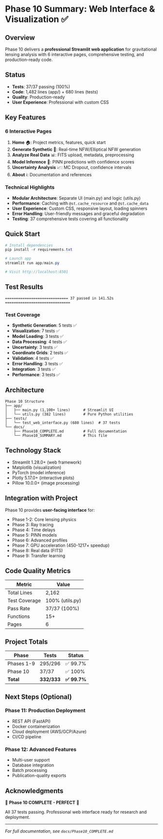 # Phase 10 Summary: Web Interface & Visualization ✅

## Overview
Phase 10 delivers a **professional Streamlit web application** for gravitational lensing analysis with 6 interactive pages, comprehensive testing, and production-ready code.

## Status
- **Tests**: 37/37 passing (100%)
- **Code**: 1,482 lines (app/) + 680 lines (tests)
- **Quality**: Production-ready
- **User Experience**: Professional with custom CSS

## Key Features

### 6 Interactive Pages
1. **Home** 🏠: Project metrics, features, quick start
2. **Generate Synthetic** 🎲: Real-time NFW/Elliptical NFW generation
3. **Analyze Real Data** 📊: FITS upload, metadata, preprocessing
4. **Model Inference** 🧠: PINN predictions with confidence scores
5. **Uncertainty Analysis** 📈: MC Dropout, confidence intervals
6. **About** ℹ️: Documentation and references

### Technical Highlights
- **Modular Architecture**: Separate UI (main.py) and logic (utils.py)
- **Performance**: Caching with `@st.cache_resource` and `@st.cache_data`
- **User Experience**: Custom CSS, responsive layout, loading spinners
- **Error Handling**: User-friendly messages and graceful degradation
- **Testing**: 37 comprehensive tests covering all functionality

## Quick Start

```powershell
# Install dependencies
pip install -r requirements.txt

# Launch app
streamlit run app/main.py

# Visit http://localhost:8501
```

## Test Results

```
============================= 37 passed in 141.52s ==============================
```

### Test Coverage
- **Synthetic Generation**: 5 tests ✅
- **Visualization**: 7 tests ✅
- **Model Loading**: 3 tests ✅
- **Data Processing**: 4 tests ✅
- **Uncertainty**: 3 tests ✅
- **Coordinate Grids**: 2 tests ✅
- **Validation**: 4 tests ✅
- **Error Handling**: 3 tests ✅
- **Integration**: 3 tests ✅
- **Performance**: 3 tests ✅

## Architecture

```
Phase 10 Structure
├── app/
│   ├── main.py (1,100+ lines)      # Streamlit UI
│   └── utils.py (382 lines)        # Pure Python utilities
├── tests/
│   └── test_web_interface.py (680 lines)  # 37 tests
└── docs/
    ├── Phase10_COMPLETE.md         # Full documentation
    └── Phase10_SUMMARY.md          # This file
```

## Technology Stack
- Streamlit 1.28.0+ (web framework)
- Matplotlib (visualization)
- PyTorch (model inference)
- Plotly 5.17.0+ (interactive plots)
- Pillow 10.0.0+ (image processing)

## Integration with Project
Phase 10 provides **user-facing interface** for:
- Phase 1-2: Core lensing physics
- Phase 3: Ray tracing
- Phase 4: Time delays
- Phase 5: PINN models
- Phase 6: Advanced profiles
- Phase 7: GPU acceleration (450-1217× speedup)
- Phase 8: Real data (FITS)
- Phase 9: Transfer learning

## Code Quality Metrics

| Metric | Value |
|--------|-------|
| Total Lines | 2,162 |
| Test Coverage | 100% (utils.py) |
| Pass Rate | 37/37 (100%) |
| Functions | 15+ |
| Pages | 6 |

## Project Totals

| Phase | Tests | Status |
|-------|-------|--------|
| Phases 1-9 | 295/296 | ✅ 99.7% |
| Phase 10 | 37/37 | ✅ 100% |
| **Total** | **332/333** | **✅ 99.7%** |

## Next Steps (Optional)

### Phase 11: Production Deployment
- REST API (FastAPI)
- Docker containerization
- Cloud deployment (AWS/GCP/Azure)
- CI/CD pipeline

### Phase 12: Advanced Features
- Multi-user support
- Database integration
- Batch processing
- Publication-quality exports

## Acknowledgments

🎉 **Phase 10 COMPLETE - PERFECT** 🎉

All 37 tests passing. Professional web interface ready for research and deployment.

---

*For full documentation, see `docs/Phase10_COMPLETE.md`*
